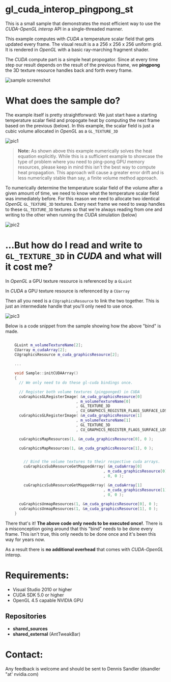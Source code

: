 # gl\_cuda\_interop\_pingpong_st

This is a small sample that demonstrates the most efficient way to use the *CUDA-OpenGL* *interop* API in a single-threaded manner.

This example computes with *CUDA* a temperature scalar field that gets updated every frame. The visual result is a a 256 x 256 x 256 uniform grid. It is rendered in *OpenGL* with a basic ray-marching fragment shader.

The *CUDA* compute part is a simple heat propogator. Since at every time step our result depends on the result of the previous frame, we **pingpong** the 3D texture resource handles back and forth every frame.

![sample screenshot](http://cs624918.vk.me/v624918970/325e3/k8Zvm7nzBMw.jpg)

# What does the sample do?

The example itself is pretty straightforward: We just start have a starting temperature scalar field and propogate heat by computing the next frame based on the previous (below). In this example, the scalar field is just a cubic volume allocated in *OpenGL* as a `GL_TEXTURE_3D`

![pic1](http://cs628417.vk.me/v628417970/451/lbwDZXiVIjg.jpg)

> **Note:** As shown above this example numerically solves the heat equation explicitly. While this is a sufficient example to showcase the type of problem where you need to ping-pong GPU memory resources, please keep in mind this isn't the best way to compute heat propagation. This approach will cause a greater error drift and is less numerically stable than say, a finite volume method approach.

To numerically determine the temperature scalar field of the volume after a given amount of time, we need to know what the temperature scalar field was immediately before. For this reason we need to allocate two identical *OpenGL* `GL_TEXTURE_3D` textures.
Every next frame we need to swap handles to these `GL_TEXTURE_3D` textures so that we're always reading from one and writing to the other when running the *CUDA* simulation (below)

![pic2](http://cs628417.vk.me/v628417970/45a/0DttW9-iow8.jpg)

# ...But how do I read and write to `GL_TEXTURE_3D` in *CUDA* and what will it cost me?

In *OpenGL* a GPU texture resource is referenced by a `GLuint`

In *CUDA* a GPU texture resource is referenced by a `CUarray`

Then all you need is a `CUgraphicsResource` to link the two together. This is just an intermediate handle that you'll only need to use once.

![pic3](http://cs628417.vk.me/v628417970/566/Oy0Ly5nsJ98.jpg)

Below is a code snippet from the sample showing how the above "bind" is made.


```cpp

    GLuint m_volumeTextureName[2];
    CUarray m_cudaArray[2];
    CUgraphicsResource m_cuda_graphicsResource[2];
        
    ...

    void Sample::initCUDAArray()
    {
      // We only need to do these gl-cuda bindings once.

      // Register both volume textures (pingponged) in CUDA
      cuGraphicsGLRegisterImage( &m_cuda_graphicsResource[0]
                               , m_volumeTextureName[0]
                               , GL_TEXTURE_3D
                               , CU_GRAPHICS_REGISTER_FLAGS_SURFACE_LDST );
      cuGraphicsGLRegisterImage( &m_cuda_graphicsResource[1]
                               , m_volumeTextureName[1]
                               , GL_TEXTURE_3D
                               , CU_GRAPHICS_REGISTER_FLAGS_SURFACE_LDST );

      cuGraphicsMapResources(1, &m_cuda_graphicsResource[0], 0 );

      cuGraphicsMapResources(1, &m_cuda_graphicsResource[1], 0 );


        // Bind the volume textures to their respective cuda arrays.
        cuGraphicsSubResourceGetMappedArray( &m_cudaArray[0]
                                           , m_cuda_graphicsResource[0]
                                           , 0, 0 );

        cuGraphicsSubResourceGetMappedArray( &m_cudaArray[1]
                                           , m_cuda_graphicsResource[1]
                                           , 0, 0 );
                      
      cuGraphicsUnmapResources(1, &m_cuda_graphicsResource[0], 0 );
      cuGraphicsUnmapResources(1, &m_cuda_graphicsResource[1], 0 );
    }

```

There that's it! **The above code only needs to be executed once!**. There is a misconception going around that this "bind" needs to be done every frame. This isn't true, this only needs to be done once and it's been this way for years now.

As a result there is **no additional overhead** that comes with *CUDA*-*OpenGL* interop.

# Requirements:
 - Visual Studio 2010 or higher
 - CUDA SDK 5.0 or higher
 - OpenGL 4.5 capable NVIDIA GPU

## Repositories
 - **shared_sources**
 - **shared_external** (AntTweakBar)

# Contact:

Any feedback is welcome and should be sent to Dennis Sandler (dsandler "at' nvidia.com)
